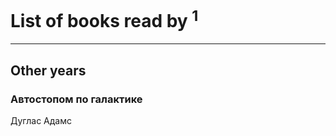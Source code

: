 # List of books read by [](https://plus.google.com/118041836581529110049)<sup>1</sup>
---

## Other years

### Автостопом по галактике
Дуглас Адамс




